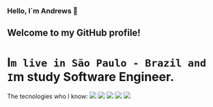 ### Hello, I`m Andrews 👋
## Welcome to my GitHub profile!

# I`m live in São Paulo - Brazil and I`m study Software Engineer.

The tecnologies who I know:
<img src="https://cdn.jsdelivr.net/gh/devicons/devicon/icons/java/java-original-wordmark.svg" /> <img src="https://cdn.jsdelivr.net/gh/devicons/devicon/icons/python/python-original.svg" /> <img src="https://cdn.jsdelivr.net/gh/devicons/devicon/icons/mysql/mysql-plain-wordmark.svg" /> <img src="https://cdn.jsdelivr.net/gh/devicons/devicon/icons/linux/linux-original.svg" /> <img src="https://cdn.jsdelivr.net/gh/devicons/devicon/icons/git/git-original-wordmark.svg" />
          
          
          
<!--
**AndRezFar/AndRezFar** is a ✨ _special_ ✨ repository because its `README.md` (this file) appears on your GitHub profile.

Here are some ideas to get you started:

- 🔭 I’m currently working on ...
- 🌱 I’m currently learning ...
- 👯 I’m looking to collaborate on ...
- 🤔 I’m looking for help with ...
- 💬 Ask me about ...
- 📫 How to reach me: ...
- 😄 Pronouns: ...
- ⚡ Fun fact: ...
<link rel="stylesheet" href="https://cdn.jsdelivr.net/gh/devicons/devicon@v2.15.1/devicon.min.css">
-->
